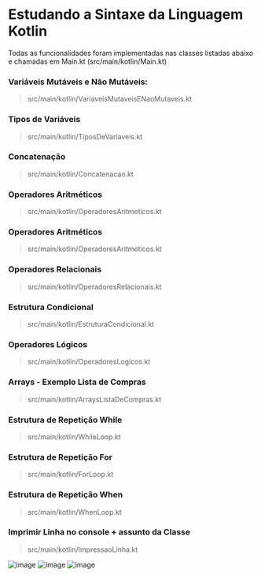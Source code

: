 # Estudando a Sintaxe da Linguagem Kotlin
Todas as funcionalidades foram implementadas nas classes listadas abaixo e chamadas em Main.kt (src/main/kotlin/Main.kt)

### Variáveis Mutáveis e Não Mutáveis:
> src/main/kotlin/VariaveisMutaveisENaoMutaveis.kt

### Tipos de Variáveis
>src/main/kotlin/TiposDeVariaveis.kt

### Concatenação
>src/main/kotlin/Concatenacao.kt

### Operadores Aritméticos
>src/main/kotlin/OperadoresAritmeticos.kt

### Operadores Aritméticos
> src/main/kotlin/OperadoresAritmeticos.kt

### Operadores Relacionais
> src/main/kotlin/OperadoresRelacionais.kt

### Estrutura Condicional
> src/main/kotlin/EstruturaCondicional.kt

### Operadores Lógicos
> src/main/kotlin/OperadoresLogicos.kt

### Arrays - Exemplo Lista de Compras
> src/main/kotlin/ArraysListaDeCompras.kt

### Estrutura de Repetição While
> src/main/kotlin/WhileLoop.kt

### Estrutura de Repetição For
> src/main/kotlin/ForLoop.kt

### Estrutura de Repetição When
> src/main/kotlin/WhenLoop.kt

### Imprimir Linha no console + assunto da Classe
> src/main/kotlin/ImpressaoLinha.kt


![image](https://user-images.githubusercontent.com/106850969/231911912-b37c4dec-af0c-4712-93a5-0315682d24a7.png)
![image](https://user-images.githubusercontent.com/106850969/231911964-d8d48c81-9172-49bd-b656-8fa6839717cb.png)
![image](https://user-images.githubusercontent.com/106850969/231911996-f8f3b6ff-02b5-4396-bb52-bd74bee18d6f.png)



